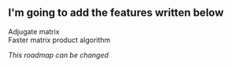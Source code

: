 ## **I'm going to add the features written below**  
Adjugate matrix  
Faster matrix product algorithm  
  
_This roadmap can be changed_
